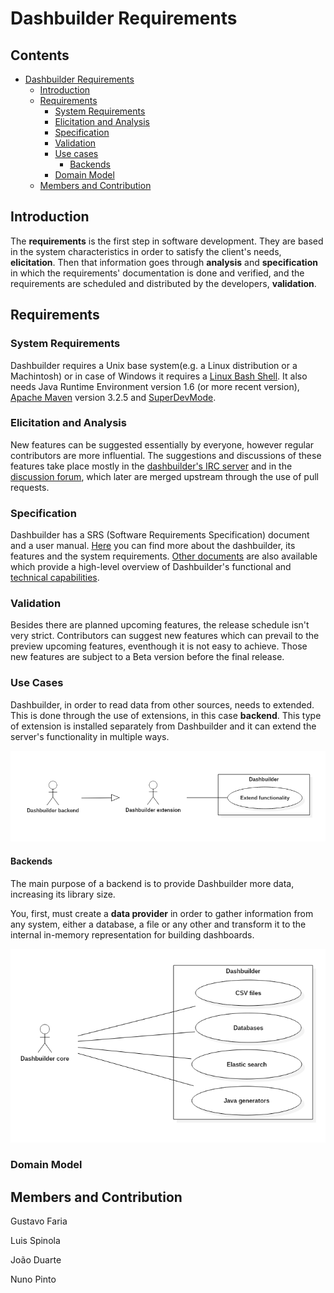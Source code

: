 # Dashbuilder Requirements

## Contents
* [Dashbuilder Requirements](#dashbuilder-requirements)
	* [Introduction](#introduction)
	* [Requirements](#requirements)
		* [System Requirements](#system-requirements)
		* [Elicitation and Analysis](#elicitation-and-analysis)
		* [Specification](#specification)
		* [Validation](#validation)
		* [Use cases](#use-cases)
			* [Backends](#backends)
		* [Domain Model](#domain-model)
	* [Members and Contribution](#members-and-contribution)
		
## Introduction

The **requirements** is the first step in software development. They are based in the system characteristics in order to satisfy the client's needs, **elicitation**.
Then that information goes through **analysis** and **specification** in which the requirements' documentation is done and verified, and the requirements are scheduled and distributed by the developers, **validation**.

## Requirements

### System Requirements

Dashbuilder requires a Unix base system(e.g. a Linux distribution or a Machintosh) or in case of Windows it requires a [Linux Bash Shell](http://www.howtogeek.com/249966/how-to-install-and-use-the-linux-bash-shell-on-windows-10/).
It also needs Java Runtime Environment version 1.6 (or more recent version), [Apache Maven](https://maven.apache.org/download.cgi) version 3.2.5 and [SuperDevMode](http://www.gwtproject.org/articles/superdevmode.html).


### Elicitation and Analysis

New features can be suggested essentially by everyone, however regular contributors are more influential. The suggestions and discussions of these features take place mostly in the [dashbuilder's IRC server](http://dashbuilder.org/help/chat.html) and in the [discussion forum](https://groups.google.com/forum/#!forum/dashbuilder-development), which later are merged upstream through the use of pull requests.


### Specification

Dashbuilder has a SRS (Software Requirements Specification) document and a user manual. [Here](http://dashbuilder.org/learn/documentation.html) you can find more about the dashbuilder, its features and the system requirements.
[Other documents](http://dashbuilder.org/learn/slides.html) are also available which provide a high-level overview of Dashbuilder's functional and [technical capabilities](http://dashbuilder.org/learn/screenshots.html).


### Validation

Besides there are planned upcoming features, the release schedule isn't very strict. Contributors can suggest new features which can prevail to the preview upcoming features, eventhough it is not easy to achieve. 
Those new features are subject to a Beta version before the final release.


### Use Cases

Dashbuilder, in order to read data from other sources, needs to extended. This is done through the use of extensions, in this case **backend**.
This type of extension is installed separately from Dashbuilder and it can extend the server's functionality in multiple ways.

<img src="./images/usecases/uc1.png" width="600" />


#### Backends

The main purpose of a backend is to provide Dashbuilder more data, increasing its library size.

You, first, must create a **data provider** in order to gather information from any system, either a database, a file or any other and transform it to the internal in-memory representation for building dashboards.

<img src="./images/usecases/uc2.png" width="600" />


### Domain Model


## Members and Contribution

Gustavo Faria		
	
Luis Spinola		
	
João Duarte		
	
Nuno Pinto		